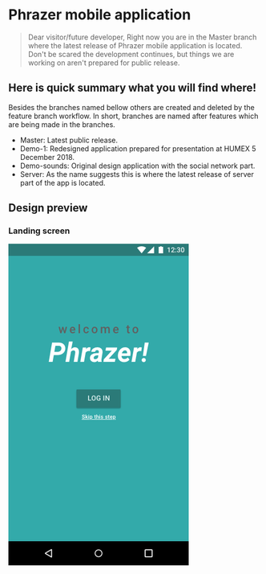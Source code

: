 # Phrazer mobile application

> Dear visitor/future developer,
> Right now you are in the Master branch where the latest release of Phrazer mobile application is located. Don't be scared the development continues, but things we are working on aren't prepared for public release.

## Here is quick summary what you will find where!

Besides the branches named bellow others are created and deleted by the feature branch workflow. In short, branches are named after features which are being made in the branches.

- Master: Latest public release.
- Demo-1: Redesigned application prepared for presentation at HUMEX 5 December 2018.
- Demo-sounds: Original design application with the social network part.
- Server: As the name suggests this is where the latest release of server part of the app is located.

## Design preview

### Landing screen
![Landing screen image](design-preview/Loading.png)
